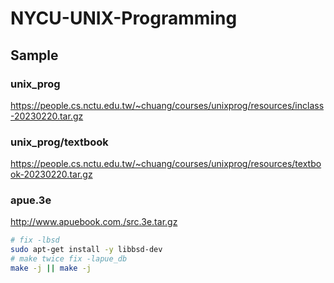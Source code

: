 # NYCU-UNIX-Programming

## Sample

### unix_prog

https://people.cs.nctu.edu.tw/~chuang/courses/unixprog/resources/inclass-20230220.tar.gz

### unix_prog/textbook

https://people.cs.nctu.edu.tw/~chuang/courses/unixprog/resources/textbook-20230220.tar.gz

### apue.3e

http://www.apuebook.com./src.3e.tar.gz

```sh
# fix -lbsd
sudo apt-get install -y libbsd-dev
# make twice fix -lapue_db
make -j || make -j
```
